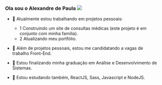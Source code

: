 ### Ola sou o Alexandre de Paula <img src="https://img.icons8.com/arcade/32/000000/pizza.png"/>

- 🔭 Atualmente estou trabalhando em projetos pessoais:
    - 1 Construindo um site de consultas médicas (este projeto é em conjunto com minha família).
    - 2 Atualizando meu portfólio.
    
- 🔭 Além de projetos pessoais, estou me candidatando a vagas de trabalho Front-End.

- 🌱 Estou finalizando minha graduação em Análise e Desenvolvimento de Sistemas.

- 🌱 Estou estudando também, ReactJS, Sass, Javascript e NodeJS.
